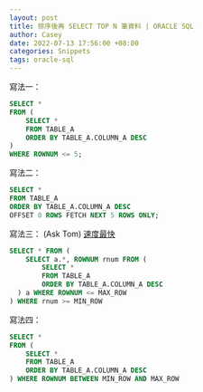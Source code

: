 ```yaml
---
layout: post
title: 排序後再 SELECT TOP N 筆資料 | ORACLE SQL
author: Casey
date: 2022-07-13 17:56:00 +08:00
categories: Snippets
tags: oracle-sql
---
```


寫法一：

```sql
SELECT *
FROM (
    SELECT *
    FROM TABLE_A
    ORDER BY TABLE_A.COLUMN_A DESC
)
WHERE ROWNUM <= 5;
```

寫法二：

```sql
SELECT *
FROM TABLE_A
ORDER BY TABLE_A.COLUMN_A DESC
OFFSET 0 ROWS FETCH NEXT 5 ROWS ONLY;
```

寫法三： (Ask Tom) [速度最快](https://stackoverflow.com/questions/470542/how-do-i-limit-the-number-of-rows-returned-by-an-oracle-query-after-ordering?rq=1)

```sql
SELECT * FROM (
    SELECT a.*, ROWNUM rnum FROM (
        SELECT *
        FROM TABLE_A
        ORDER BY TABLE_A.COLUMN_A DESC
  ) a WHERE ROWNUM <= MAX_ROW
) WHERE rnum >= MIN_ROW
```

寫法四：

```sql
SELECT *
FROM (
    SELECT *
    FROM TABLE_A
    ORDER BY TABLE_A.COLUMN_A DESC
) WHERE ROWNUM BETWEEN MIN_ROW AND MAX_ROW

```